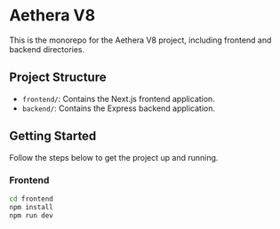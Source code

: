 # Aethera V8

This is the monorepo for the Aethera V8 project, including frontend and backend directories.

## Project Structure

- `frontend/`: Contains the Next.js frontend application.
- `backend/`: Contains the Express backend application.

## Getting Started

Follow the steps below to get the project up and running.

### Frontend

```bash
cd frontend
npm install
npm run dev